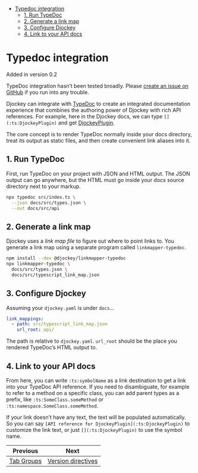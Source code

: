 <!--
  DO NOT EDIT THIS FILE DIRECTLY!
  It is generated by djockey.
-->
- [Typedoc integration](../features/typedoc.md#typedoc-integration)
  - [1. Run TypeDoc](../features/typedoc.md#1-Run-TypeDoc)
  - [2. Generate a link
    map](../features/typedoc.md#2-Generate-a-link-map)
  - [3. Configure Djockey](../features/typedoc.md#3-Configure-Djockey)
  - [4. Link to your API
    docs](../features/typedoc.md#4-Link-to-your-API-docs)

<div id="typedoc-integration" class="section" id="typedoc-integration">

# Typedoc integration

<div class="version-modified added-in-version">

Added in version 0.2

</div>

<div class="caution" tag="aside">

TypeDoc integration hasn’t been tested broadly. Please [create an issue
on GitHub](https://github.com/irskep/djockey/issues/new) if you run into
any trouble.

</div>

Djockey can integrate with [TypeDoc](https://typedoc.org) to create an
integrated documentation experience that combines the authoring power of
Djockey with rich API references. For example, here in the Djockey docs,
we can type `[](:ts:DjockeyPlugin)` and get
[DjockeyPlugin](../api/interfaces/DjockeyPlugin.html).

The core concept is to render TypeDoc normally inside your docs
directory, treat its output as static files, and then create convenient
link aliases into it.

<div id="1-Run-TypeDoc" class="section" id="1-Run-TypeDoc">

## 1. Run TypeDoc

First, run TypeDoc on your project with JSON and HTML output. The JSON
output can go anywhere, but the HTML must go inside your docs source
directory next to your markup.

``` sh
npx typedoc src/index.ts \
  --json docs/src/types.json \
  --out docs/src/api
```

</div>

<div id="2-Generate-a-link-map" class="section"
id="2-Generate-a-link-map">

## 2. Generate a link map

Djockey uses a *link map file* to figure out where to point links to.
You generate a link map using a separate program called
`linkmapper-typedoc`.

``` sh
npm install --dev @djockey/linkmapper-typedoc
npx linkmapper-typedoc \
  docs/src/types.json \
  docs/src/typescript_link_map.json
```

</div>

<div id="3-Configure-Djockey" class="section" id="3-Configure-Djockey">

## 3. Configure Djockey

Assuming your `djockey.yaml` is under `docs`…

``` yaml
link_mappings:
  - path: src/typescript_link_map.json
    url_root: api/
```

The path is relative to `djockey.yaml`. `url_root` should be the place
you rendered TypeDoc’s HTML output to.

</div>

<div id="4-Link-to-your-API-docs" class="section"
id="4-Link-to-your-API-docs">

## 4. Link to your API docs

From here, you can write `:ts:symbolName` as a link destination to get a
link into your TypeDoc API reference. If you need to disambiguate, for
example to refer to a method on a specific class, you can add parent
types as a prefix, like `:ts:SomeClass.someMethod` or
`:ts:namespace.SomeClass.someMethod`.

If your link doesn’t have any text, the text will be populated
automatically. So you can say
`[API reference for DjockeyPlugin](:ts:DjockeyPlugin)` to customize the
link text, or just `[](:ts:DjockeyPlugin)` to use the symbol name.

</div>

</div>


| Previous | Next |
| - | - |
| [Tab Groups](../features/tab_groups.md) | [Version directives](../features/version_directives.md) |